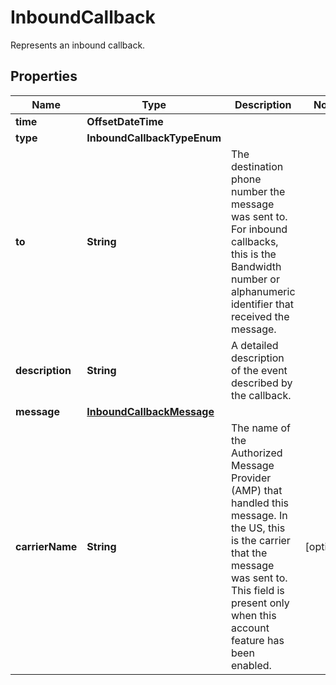 

# InboundCallback

Represents an inbound callback.

## Properties

| Name | Type | Description | Notes |
|------------ | ------------- | ------------- | -------------|
|**time** | **OffsetDateTime** |  |  |
|**type** | **InboundCallbackTypeEnum** |  |  |
|**to** | **String** | The destination phone number the message was sent to.  For inbound callbacks, this is the Bandwidth number or alphanumeric identifier that received the message.  |  |
|**description** | **String** | A detailed description of the event described by the callback. |  |
|**message** | [**InboundCallbackMessage**](InboundCallbackMessage.md) |  |  |
|**carrierName** | **String** | The name of the Authorized Message Provider (AMP) that handled this message.  In the US, this is the carrier that the message was sent to. This field is present only when this account feature has been enabled. |  [optional] |



